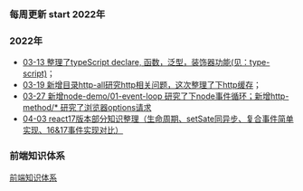 <!--
 * @Author: your name
 * @Date: 2020-08-12 09:41:26
 * @Description: file content
-->
### 每周更新 start 2022年
### 2022年
- <a href='https://github.com/zhailb666/my-source-code/tree/master/type-script'>03-13 整理了typeScript declare, 函数，泛型，装饰器功能(见：type-script)</a>；
- <a href="https://github.com/zhailb666/my-source-code/tree/master/http-all"> 03-19 新增目录http-all研究http相关问题，这次整理了下http缓存</a>；
- <a href='https://github.com/zhailb666/my-source-code/tree/master/node-demo/01-event-loop'>03-27 新增node-demo/01-event-loop 研究了下node事件循环；新增http-method/* 研究了浏览器options请求</a>
- <a href='https://github.com/zhailb666/my-source-code/tree/master/react17'> 04-03 react17版本部分知识整理（生命周期、setSate同异步、复合事件简单实现、16&17事件实现对比）</a>

### 前端知识体系
[前端知识体系](https://juejin.im/post/6860776234469720072)

